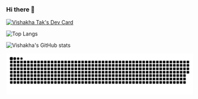 ### Hi there 👋

<!--
**vc-vishakha/vc-vishakha** is a ✨ _special_ ✨ repository because its `README.md` (this file) appears on your GitHub profile.

Here are some ideas to get you started:

- 🔭 I’m currently working on ...
- 🌱 I’m currently learning ...
- 👯 I’m looking to collaborate on ...
- 🤔 I’m looking for help with ...
- 💬 Ask me about ...
- 📫 How to reach me: ...
- 😄 Pronouns: ...
- ⚡ Fun fact: ...
-->
<a href="https://app.daily.dev/vishakhatak"><img src="https://api.daily.dev/devcards/v2/ZdfZd2ci42ddKjzR1agIq.png?type=wide&r=a7d" width="652" alt="Vishakha Tak's Dev Card"/></a>

![Top Langs](https://github-readme-stats.vercel.app/api/top-langs/?username=vc-vishakha&size_weight=0.5&count_weight=0.5&langs_count=8)

![Vishakha's GitHub stats](https://github-readme-stats.vercel.app/api?username=vc-vishakha&show_icons=true&include_all_commits=true)

<div align="center">
  <picture>
    <source media="(prefers-color-scheme: light)" srcset="https://github.com/vc-vishakha/vc-vishakha/blob/output/github-contribution-grid-snake.svg">
    <img alt="github contribution grid snake animation" src="https://github.com/vc-vishakha/vc-vishakha/blob/output/github-contribution-grid-snake.svg">
  </picture>
</div>
